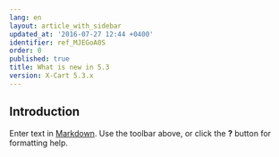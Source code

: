 ```yaml
---
lang: en
layout: article_with_sidebar
updated_at: '2016-07-27 12:44 +0400'
identifier: ref_MJEGoA0S
order: 0
published: true
title: What is new in 5.3
version: X-Cart 5.3.x
---
```

## Introduction

Enter text in [Markdown](http://daringfireball.net/projects/markdown/). Use the toolbar above, or click the **?** button for formatting help.
